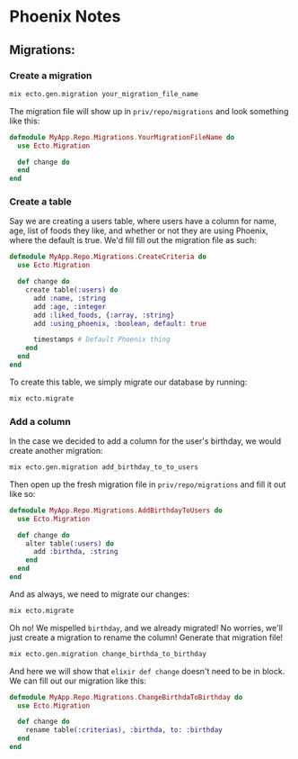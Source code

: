 # Phoenix Notes

## Migrations:

### Create a migration
```bash
mix ecto.gen.migration your_migration_file_name
```
The migration file will show up in ```priv/repo/migrations``` and look something like this:
```elixir
defmodule MyApp.Repo.Migrations.YourMigrationFileName do
  use Ecto.Migration

  def change do
  end
end
```
### Create a table
Say we are creating a users table, where users have a column for name, age, list of foods they like, and whether or not they are using Phoenix, where the default is true. We'd fill fill out the migration file as such:
```elixir
defmodule MyApp.Repo.Migrations.CreateCriteria do
  use Ecto.Migration

  def change do
    create table(:users) do
      add :name, :string
      add :age, :integer
      add :liked_foods, {:array, :string}
      add :using_phoenix, :boolean, default: true

      timestamps # Default Phoenix thing
    end
  end
end
```
To create this table, we simply migrate our database by running:
```bash
mix ecto.migrate
```

### Add a column
In the case we decided to add a column for the user's birthday, we would create another migration:
```bash
mix ecto.gen.migration add_birthday_to_to_users
```
Then open up the fresh migration file in ```priv/repo/migrations``` and fill it out like so:
```elixir
defmodule MyApp.Repo.Migrations.AddBirthdayToUsers do
  use Ecto.Migration

  def change do
    alter table(:users) do
      add :birthda, :string
    end
  end
end
```
And as always, we need to migrate our changes:
```bash
mix ecto.migrate
```
Oh no! We mispelled ```birthday```, and we already migrated! No worries, we'll just create a migration to rename the column!
Generate that migration file!
```bash
mix ecto.gen.migration change_birthda_to_birthday
```
And here we will show that ```elixir def change``` doesn't need to be in block. We can fill out our migration like this:
```elixir
defmodule MyApp.Repo.Migrations.ChangeBirthdaToBirthday do
  use Ecto.Migration

  def change do
    rename table(:criterias), :birthda, to: :birthday
  end
end
```
